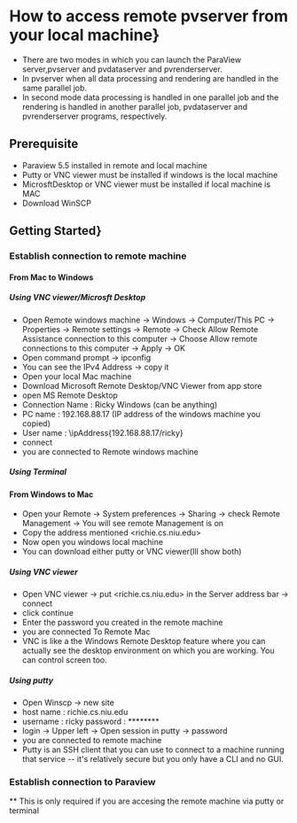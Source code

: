 # How to access remote pvserver from your local machine}
  * There are two modes in which you can launch the ParaView server,pvserver and pvdataserver and pvrenderserver. 
  * In pvserver when all data processing and rendering are handled in the same parallel job. 
  * In second mode data processing is handled in one parallel job and the rendering is handled in another parallel job, pvdataserver and pvrenderserver programs, respectively.

## Prerequisite
 * Paraview 5.5 installed in remote and local machine
 * Putty or VNC viewer must be installed if windows is the local machine
 * MicrosftDesktop or VNC viewer must be installed if local machine is MAC
 * Download WinSCP
 
## Getting Started}
### Establish connection to remote machine
#### From Mac to Windows
##### Using VNC viewer/Microsft Desktop 
  *  Open Remote windows machine ->  Windows -> Computer/This PC -> Properties -> Remote settings -> Remote -> Check Allow Remote Assistance connection to this computer -> Choose Allow remote connections to this computer -> Apply -> OK
  *  Open command prompt -> ipconfig
  *  You can see the IPv4 Address -> copy it 
  *  Open your local Mac machine
  *  Download Microsoft Remote Desktop/VNC Viewer from app store
  *  open MS Remote Desktop
  *  Connection Name : Ricky Windows (can be anything)
  *  PC name : 192.168.88.17 (IP address of the windows machine you copied) 
  *  User name : \ipAddress{192.168.88.17/ricky}
  *  connect
  *  you are connected to Remote windows machine

##### Using Terminal

#### From Windows to Mac
  * Open your Remote -> System preferences -> Sharing -> check Remote Management -> You will see remote Management is on 
  * Copy the address mentioned <richie.cs.niu.edu>
  * Now open you windows local machine
  * You can download either putty or VNC viewer(Ill show both)

##### Using VNC viewer 
  * Open VNC viewer -> put <richie.cs.niu.edu> in the Server address bar -> connect 
  * click continue 
  * Enter the password you created in the remote machine
  * you are connected To Remote Mac
  * VNC is like a the Windows Remote Desktop feature where you can actually see the desktop environment on which you are working. You can control screen too.

##### Using putty
  * Open Winscp -> new site 
  * host name : richie.cs.niu.edu
  * username : ricky password : ********
  * login -> Upper left -> Open session in putty -> password 
  * you are connected to remote machine
  * Putty is an SSH client that you can use to connect to a machine running that service -- it's relatively secure but you only have a CLI and no GUI. 

### Establish connection to Paraview
** This is only required if you are accesing the remote machine via putty or terminal 
  
